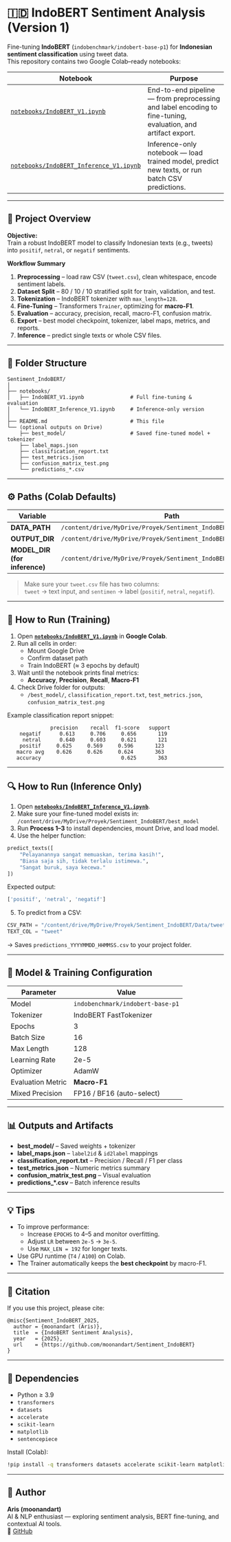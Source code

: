 # 🇮🇩 IndoBERT Sentiment Analysis (Version 1)

Fine-tuning **IndoBERT** (`indobenchmark/indobert-base-p1`) for **Indonesian sentiment classification** using tweet data.  
This repository contains two Google Colab–ready notebooks:

| Notebook | Purpose |
|-----------|----------|
| [`notebooks/IndoBERT_V1.ipynb`](notebooks/IndoBERT_V1.ipynb) | End-to-end pipeline — from preprocessing and label encoding to fine-tuning, evaluation, and artifact export. |
| [`notebooks/IndoBERT_Inference_V1.ipynb`](notebooks/IndoBERT_Inference_V1.ipynb) | Inference-only notebook — load trained model, predict new texts, or run batch CSV predictions. |

---

## 🧭 Project Overview

**Objective:**  
Train a robust IndoBERT model to classify Indonesian texts (e.g., tweets) into `positif`, `netral`, or `negatif` sentiments.

**Workflow Summary**
1. **Preprocessing** – load raw CSV (`tweet.csv`), clean whitespace, encode sentiment labels.  
2. **Dataset Split** – 80 / 10 / 10 stratified split for train, validation, and test.  
3. **Tokenization** – IndoBERT tokenizer with `max_length=128`.  
4. **Fine-Tuning** – Transformers `Trainer`, optimizing for **macro-F1**.  
5. **Evaluation** – accuracy, precision, recall, macro-F1, confusion matrix.  
6. **Export** – best model checkpoint, tokenizer, label maps, metrics, and reports.  
7. **Inference** – predict single texts or whole CSV files.

---

## 📂 Folder Structure

```
Sentiment_IndoBERT/
│
├── notebooks/
│   ├── IndoBERT_V1.ipynb               # Full fine-tuning & evaluation
│   └── IndoBERT_Inference_V1.ipynb     # Inference-only version
│
├── README.md                           # This file
└── (optional outputs on Drive)
    ├── best_model/                     # Saved fine-tuned model + tokenizer
    ├── label_maps.json
    ├── classification_report.txt
    ├── test_metrics.json
    ├── confusion_matrix_test.png
    └── predictions_*.csv
```

---

## ⚙️ Paths (Colab Defaults)

| Variable | Path |
|-----------|------|
| **DATA_PATH** | `/content/drive/MyDrive/Proyek/Sentiment_IndoBERT/Data/tweet.csv` |
| **OUTPUT_DIR** | `/content/drive/MyDrive/Proyek/Sentiment_IndoBERT` |
| **MODEL_DIR (for inference)** | `/content/drive/MyDrive/Proyek/Sentiment_IndoBERT/best_model` |

> Make sure your `tweet.csv` file has two columns:  
> `tweet` → text input, and `sentimen` → label (`positif`, `netral`, `negatif`).

---

## 🚀 How to Run (Training)

1. Open **[`notebooks/IndoBERT_V1.ipynb`](notebooks/IndoBERT_V1.ipynb)** in **Google Colab**.
2. Run all cells in order:
   - Mount Google Drive  
   - Confirm dataset path  
   - Train IndoBERT (≈ 3 epochs by default)
3. Wait until the notebook prints final metrics:
   - **Accuracy**, **Precision**, **Recall**, **Macro-F1**
4. Check Drive folder for outputs:
   - `/best_model/`, `classification_report.txt`, `test_metrics.json`, `confusion_matrix_test.png`

Example classification report snippet:

```
              precision    recall  f1-score   support
    negatif      0.613     0.706     0.656       119
     netral      0.640     0.603     0.621       121
    positif     0.625     0.569     0.596       123
   macro avg    0.626     0.626     0.624       363
   accuracy                          0.625       363
```

---

## 🔍 How to Run (Inference Only)

1. Open **[`notebooks/IndoBERT_Inference_V1.ipynb`](notebooks/IndoBERT_Inference_V1.ipynb)**.
2. Make sure your fine-tuned model exists in:  
   `/content/drive/MyDrive/Proyek/Sentiment_IndoBERT/best_model`
3. Run **Process 1–3** to install dependencies, mount Drive, and load model.
4. Use the helper function:

```python
predict_texts([
    "Pelayanannya sangat memuaskan, terima kasih!",
    "Biasa saja sih, tidak terlalu istimewa.",
    "Sangat buruk, saya kecewa."
])
```

Expected output:

```python
['positif', 'netral', 'negatif']
```

5. To predict from a CSV:

```python
CSV_PATH = "/content/drive/MyDrive/Proyek/Sentiment_IndoBERT/Data/tweet.csv"
TEXT_COL = "tweet"
```

→ Saves `predictions_YYYYMMDD_HHMMSS.csv` to your project folder.

---

## 🧠 Model & Training Configuration

| Parameter | Value |
|------------|--------|
| Model | `indobenchmark/indobert-base-p1` |
| Tokenizer | IndoBERT FastTokenizer |
| Epochs | 3 |
| Batch Size | 16 |
| Max Length | 128 |
| Learning Rate | 2e-5 |
| Optimizer | AdamW |
| Evaluation Metric | **Macro-F1** |
| Mixed Precision | FP16 / BF16 (auto-select) |

---

## 📊 Outputs and Artifacts

- **best_model/** – Saved weights + tokenizer  
- **label_maps.json** – `label2id` & `id2label` mappings  
- **classification_report.txt** – Precision / Recall / F1 per class  
- **test_metrics.json** – Numeric metrics summary  
- **confusion_matrix_test.png** – Visual evaluation  
- **predictions_*.csv** – Batch inference results  

---

## 💡 Tips

- To improve performance:
  - Increase `EPOCHS` to 4–5 and monitor overfitting.
  - Adjust `LR` between `2e-5` → `3e-5`.
  - Use `MAX_LEN = 192` for longer texts.
- Use GPU runtime (`T4` / `A100`) on Colab.
- The Trainer automatically keeps the **best checkpoint** by macro-F1.

---

## 🧾 Citation

If you use this project, please cite:

```
@misc{Sentiment_IndoBERT_2025,
  author = {moonandart (Aris)},
  title  = {IndoBERT Sentiment Analysis},
  year   = {2025},
  url    = {https://github.com/moonandart/Sentiment_IndoBERT}
}
```

---

## 🧩 Dependencies

- Python ≥ 3.9  
- `transformers`  
- `datasets`  
- `accelerate`  
- `scikit-learn`  
- `matplotlib`  
- `sentencepiece`

Install (Colab):

```bash
!pip install -q transformers datasets accelerate scikit-learn matplotlib sentencepiece
```

---

## 🏁 Author

**Aris (moonandart)**  
AI & NLP enthusiast — exploring sentiment analysis, BERT fine-tuning, and contextual AI tools.  
🔗 [GitHub](https://github.com/moonandart)
